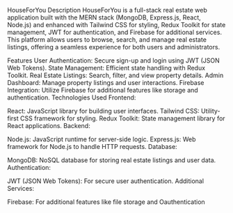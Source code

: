HouseForYou
Description
HouseForYou is a full-stack real estate web application built with the MERN stack (MongoDB, Express.js, React, Node.js) and enhanced with Tailwind CSS for styling, Redux Toolkit for state management, JWT for authentication, and Firebase for additional services. This platform allows users to browse, search, and manage real estate listings, offering a seamless experience for both users and administrators.

Features
User Authentication: Secure sign-up and login using JWT (JSON Web Tokens).
State Management: Efficient state handling with Redux Toolkit.
Real Estate Listings: Search, filter, and view property details.
Admin Dashboard: Manage property listings and user interactions.
Firebase Integration: Utilize Firebase for additional features like storage and authentication.
Technologies Used
Frontend:

React: JavaScript library for building user interfaces.
Tailwind CSS: Utility-first CSS framework for styling.
Redux Toolkit: State management library for React applications.
Backend:

Node.js: JavaScript runtime for server-side logic.
Express.js: Web framework for Node.js to handle HTTP requests.
Database:

MongoDB: NoSQL database for storing real estate listings and user data.
Authentication:

JWT (JSON Web Tokens): For secure user authentication.
Additional Services:

Firebase: For additional features like file storage and Oauthentication
